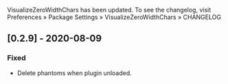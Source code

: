 VisualizeZeroWidthChars has been updated. To see the changelog, visit
Preferences » Package Settings » VisualizeZeroWidthChars » CHANGELOG


## [0.2.9] - 2020-08-09

### Fixed
- Delete phantoms when plugin unloaded.
